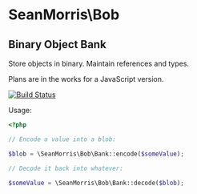 # SeanMorris\Bob

## Binary Object Bank

Store objects in binary. Maintain references and types.

Plans are in the works for a JavaScript version.

[![Build Status](https://travis-ci.org/seanmorris/bob.svg?branch=master)](https://travis-ci.org/seanmorris/bob) 

Usage:

```PHP
<?php

// Encode a value into a blob:

$blob = \SeanMorris\Bob\Bank::encode($someValue);

// Decode it back into whatever:

$someValue = \SeanMorris\Bob\Bank::decode($blob);
```
